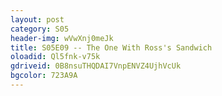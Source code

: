 ```yaml
---
layout: post 
category: S05 
header-img: wVwXnj0meJk 
title: S05E09 -- The One With Ross's Sandwich 
oloadid: Ql5fnk-v75k 
gdriveid: 0B8nsuTHQDAI7VnpENVZ4UjhVcUk 
bgcolor: 723A9A
--- 
```

<!--more--> 
